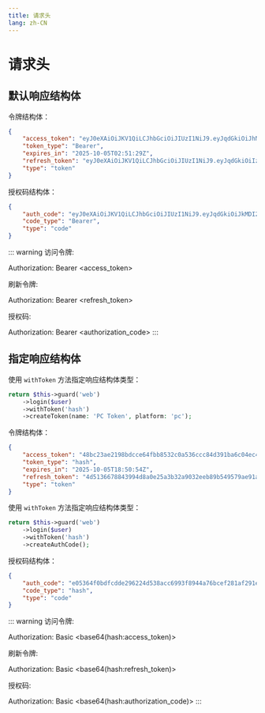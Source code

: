 ```yaml
---
title: 请求头
lang: zh-CN
---
```


# 请求头

## 默认响应结构体

令牌结构体：

```json
{
    "access_token": "eyJ0eXAiOiJKV1QiLCJhbGciOiJIUzI1NiJ9.eyJqdGkiOiJhNTg5Yjg0Ni1mMjlkLTQ3MDYtYjIyOC1mZjRmYTVhYzZhM2EiLCJpc3MiOiJBcHAuTW9kZWxzLlVzZXIiLCJzdWIiOjEsImF1ZCI6WyIqIl0sImV4cCI6MTc1OTYzMjY4OSwiaWF0IjoxNzU5NjI1NDg5fQ.7kq4DsCJe54g_Q6pMxwI2L913IcdoRDRnE-Ya4TC7Po",
    "token_type": "Bearer",
    "expires_in": "2025-10-05T02:51:29Z",
    "refresh_token": "eyJ0eXAiOiJKV1QiLCJhbGciOiJIUzI1NiJ9.eyJqdGkiOiIzZDkwYTA1ZS1mNGQxLTQ1YzUtYWFjZS0zMzMxNjkxMzA1MTgiLCJpc3MiOiJBcHAuTW9kZWxzLlVzZXIiLCJzdWIiOjEsImV4cCI6MTc1OTYzMjY4OSwibmJmIjoxNzU5NjI5MDg5LCJpYXQiOjE3NTk2MjU0ODl9.ZzZW-VIMFqIJ5ee_Yw6M4T786bjn0OiBPtYY0chXYHE",
    "type": "token"
}
```

授权码结构体：

```json
{
    "auth_code": "eyJ0eXAiOiJKV1QiLCJhbGciOiJIUzI1NiJ9.eyJqdGkiOiJkMDI2YTViNC1iMGQ2LTRmYmMtOTI0ZC0xZTg1ZjVlYmRhMTAiLCJpc3MiOiJBcHAuTW9kZWxzLlVzZXIiLCJzdWIiOjEsImlhdCI6MTc1OTY3NDk3Mn0.l3KezbE7EST8asqP9LPaovJO589WB_dPwZFakwYforU",
    "code_type": "Bearer",
    "type": "code"
}
```

::: warning
访问令牌:

Authorization: Bearer <access_token>

刷新令牌:

Authorization: Bearer <refresh_token>

授权码:

Authorization: Bearer <authorization_code>
:::

## 指定响应结构体

使用 `withToken` 方法指定响应结构体类型：

```php
return $this->guard('web')
    ->login($user)
    ->withToken('hash')
    ->createToken(name: 'PC Token', platform: 'pc');
```

令牌结构体：

```json
{
    "access_token": "48bc23ae2198bdcce64fbb8532c0a536ccc84d391ba6c04ec4fe15730029e345",
    "token_type": "hash",
    "expires_in": "2025-10-05T18:50:54Z",
    "refresh_token": "4d5136678843994d8a0e25a3b32a9032eeb89b549579ae91a1487a0b6c7305d6",
    "type": "token"
}
```

使用 `withToken` 方法指定响应结构体类型：

```php
return $this->guard('web')
    ->login($user)
    ->withToken('hash')
    ->createAuthCode();
```

授权码结构体：

```json
{
    "auth_code": "e05364f0bdfcdde296224d538acc6993f8944a76bcef281af291eff4bcfba547",
    "code_type": "hash",
    "type": "code"
}
```

::: warning
访问令牌:

Authorization: Basic <base64(hash:access_token)>

刷新令牌:

Authorization: Basic <base64(hash:refresh_token)>

授权码:

Authorization: Basic <base64(hash:authorization_code)>
:::
